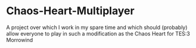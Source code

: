 # Chaos-Heart-Multiplayer
A project over which I work in my spare time and which should (probably) allow everyone to play in such a modification as the Chaos Heart  for TES:3 Morrowind

